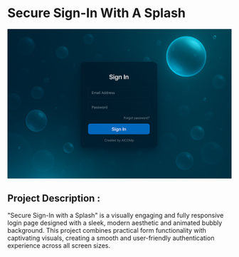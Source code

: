 # Secure Sign-In With A Splash

![My Screenshot](Images/Image1.png)

## Project Description :
"Secure Sign-In with a Splash" is a visually engaging and fully responsive login page designed with a sleek, modern aesthetic and animated bubbly background. This project combines practical form functionality with captivating visuals, creating a smooth and user-friendly authentication experience across all screen sizes.

